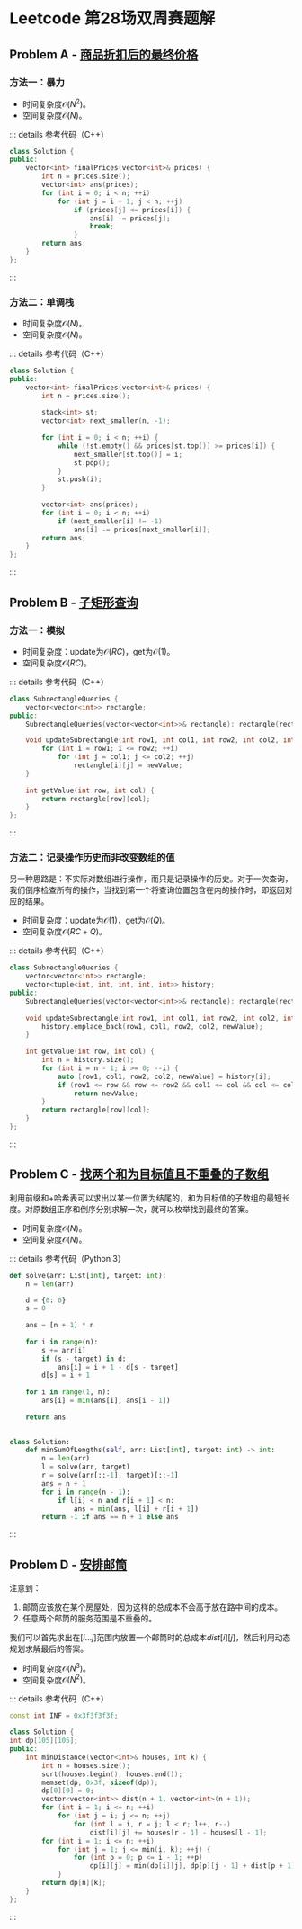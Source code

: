 # Leetcode 第28场双周赛题解

## Problem A - [商品折扣后的最终价格](https://leetcode-cn.com/problems/final-prices-with-a-special-discount-in-a-shop/)

### 方法一：暴力

- 时间复杂度$\mathcal{O}(N^2)$。
- 空间复杂度$\mathcal{O}(N)$。

::: details 参考代码（C++）

```cpp
class Solution {
public:
    vector<int> finalPrices(vector<int>& prices) {
        int n = prices.size();
        vector<int> ans(prices);
        for (int i = 0; i < n; ++i)
            for (int j = i + 1; j < n; ++j)
                if (prices[j] <= prices[i]) {
                    ans[i] -= prices[j];
                    break;
                }
        return ans;
    }
};
```

:::

### 方法二：单调栈

- 时间复杂度$\mathcal{O}(N)$。
- 空间复杂度$\mathcal{O}(N)$。

::: details 参考代码（C++）

```cpp
class Solution {
public:
    vector<int> finalPrices(vector<int>& prices) {
        int n = prices.size();
        
        stack<int> st;
        vector<int> next_smaller(n, -1);
        
        for (int i = 0; i < n; ++i) {
            while (!st.empty() && prices[st.top()] >= prices[i]) {
                next_smaller[st.top()] = i;
                st.pop();
            }
            st.push(i);
        }
            
        vector<int> ans(prices);
        for (int i = 0; i < n; ++i)
            if (next_smaller[i] != -1)
                ans[i] -= prices[next_smaller[i]];
        return ans;
    }
};
```

:::

## Problem B - [子矩形查询](https://leetcode-cn.com/problems/subrectangle-queries/)

### 方法一：模拟

- 时间复杂度：update为$\mathcal{O}(RC)$，get为$\mathcal{O}(1)$。
- 空间复杂度$\mathcal{O}(RC)$。

::: details 参考代码（C++）

```cpp
class SubrectangleQueries {
    vector<vector<int>> rectangle;
public:
    SubrectangleQueries(vector<vector<int>>& rectangle): rectangle(rectangle) {}

    void updateSubrectangle(int row1, int col1, int row2, int col2, int newValue) {
        for (int i = row1; i <= row2; ++i)
            for (int j = col1; j <= col2; ++j)
                rectangle[i][j] = newValue;
    }
    
    int getValue(int row, int col) {
        return rectangle[row][col];
    }
};
```

:::

### 方法二：记录操作历史而非改变数组的值

另一种思路是：不实际对数组进行操作，而只是记录操作的历史。对于一次查询，我们倒序检查所有的操作，当找到第一个将查询位置包含在内的操作时，即返回对应的结果。

- 时间复杂度：update为$\mathcal{O}(1)$，get为$\mathcal{O}(Q)$。
- 空间复杂度$\mathcal{O}(RC+Q)$。

::: details 参考代码（C++）

```cpp
class SubrectangleQueries {
    vector<vector<int>> rectangle;
    vector<tuple<int, int, int, int, int>> history;
public:
    SubrectangleQueries(vector<vector<int>>& rectangle): rectangle(rectangle) {}
    
    void updateSubrectangle(int row1, int col1, int row2, int col2, int newValue) {
        history.emplace_back(row1, col1, row2, col2, newValue);
    }
    
    int getValue(int row, int col) {
        int n = history.size();
        for (int i = n - 1; i >= 0; --i) {
            auto [row1, col1, row2, col2, newValue] = history[i];
            if (row1 <= row && row <= row2 && col1 <= col && col <= col2)
                return newValue;
        }
        return rectangle[row][col];
    }
};
```

:::

## Problem C - [找两个和为目标值且不重叠的子数组](https://leetcode-cn.com/problems/find-two-non-overlapping-sub-arrays-each-with-target-sum/)

利用前缀和+哈希表可以求出以某一位置为结尾的，和为目标值的子数组的最短长度。对原数组正序和倒序分别求解一次，就可以枚举找到最终的答案。

- 时间复杂度$\mathcal{O}(N)$。
- 空间复杂度$\mathcal{O}(N)$。

::: details 参考代码（Python 3）

```python
def solve(arr: List[int], target: int):
    n = len(arr)

    d = {0: 0}
    s = 0
    
    ans = [n + 1] * n
    
    for i in range(n):
        s += arr[i]
        if (s - target) in d:
            ans[i] = i + 1 - d[s - target]
        d[s] = i + 1
    
    for i in range(1, n):
        ans[i] = min(ans[i], ans[i - 1])
        
    return ans
    

class Solution:
    def minSumOfLengths(self, arr: List[int], target: int) -> int:
        n = len(arr)
        l = solve(arr, target)
        r = solve(arr[::-1], target)[::-1]
        ans = n + 1
        for i in range(n - 1):
            if l[i] < n and r[i + 1] < n:
                ans = min(ans, l[i] + r[i + 1])
        return -1 if ans == n + 1 else ans

```

:::

## Problem D - [安排邮筒](https://leetcode-cn.com/problems/allocate-mailboxes/)

注意到：

1. 邮筒应该放在某个房屋处，因为这样的总成本不会高于放在路中间的成本。
2. 任意两个邮筒的服务范围是不重叠的。

我们可以首先求出在$[i\dots j]$范围内放置一个邮筒时的总成本$dist[i][j]$，然后利用动态规划求解最后的答案。

- 时间复杂度$\mathcal{O}(N^3)$。
- 空间复杂度$\mathcal{O}(N^2)$。

::: details 参考代码（C++）

```cpp
const int INF = 0x3f3f3f3f;

class Solution {
int dp[105][105];
public:
    int minDistance(vector<int>& houses, int k) {
        int n = houses.size();
        sort(houses.begin(), houses.end());
        memset(dp, 0x3f, sizeof(dp));
        dp[0][0] = 0;
        vector<vector<int>> dist(n + 1, vector<int>(n + 1));
        for (int i = 1; i <= n; ++i)
            for (int j = i; j <= n; ++j)
                for (int l = i, r = j; l < r; l++, r--)
                    dist[i][j] += houses[r - 1] - houses[l - 1];
        for (int i = 1; i <= n; ++i)
            for (int j = 1; j <= min(i, k); ++j) {
                for (int p = 0; p <= i - 1; ++p)
                    dp[i][j] = min(dp[i][j], dp[p][j - 1] + dist[p + 1][i]);
            }
        return dp[n][k];
    }
};
```

:::

<Utterances />
